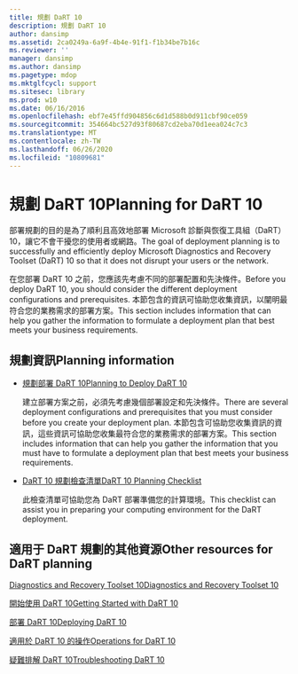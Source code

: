 ```yaml
---
title: 規劃 DaRT 10
description: 規劃 DaRT 10
author: dansimp
ms.assetid: 2ca0249a-6a9f-4b4e-91f1-f1b34be7b16c
ms.reviewer: ''
manager: dansimp
ms.author: dansimp
ms.pagetype: mdop
ms.mktglfcycl: support
ms.sitesec: library
ms.prod: w10
ms.date: 06/16/2016
ms.openlocfilehash: ebf7e45ffd904856c6d1d588b0d911cbf90ce059
ms.sourcegitcommit: 354664bc527d93f80687cd2eba70d1eea024c7c3
ms.translationtype: MT
ms.contentlocale: zh-TW
ms.lasthandoff: 06/26/2020
ms.locfileid: "10809681"
---
```

# <span data-ttu-id="fd003-103">規劃 DaRT 10</span><span class="sxs-lookup"><span data-stu-id="fd003-103">Planning for DaRT 10</span></span>


<span data-ttu-id="fd003-104">部署規劃的目的是為了順利且高效地部署 Microsoft 診斷與恢復工具組（DaRT）10，讓它不會干擾您的使用者或網路。</span><span class="sxs-lookup"><span data-stu-id="fd003-104">The goal of deployment planning is to successfully and efficiently deploy Microsoft Diagnostics and Recovery Toolset (DaRT) 10 so that it does not disrupt your users or the network.</span></span>

<span data-ttu-id="fd003-105">在您部署 DaRT 10 之前，您應該先考慮不同的部署配置和先決條件。</span><span class="sxs-lookup"><span data-stu-id="fd003-105">Before you deploy DaRT 10, you should consider the different deployment configurations and prerequisites.</span></span> <span data-ttu-id="fd003-106">本節包含的資訊可協助您收集資訊，以闡明最符合您的業務需求的部署方案。</span><span class="sxs-lookup"><span data-stu-id="fd003-106">This section includes information that can help you gather the information to formulate a deployment plan that best meets your business requirements.</span></span>

## <span data-ttu-id="fd003-107">規劃資訊</span><span class="sxs-lookup"><span data-stu-id="fd003-107">Planning information</span></span>


-   [<span data-ttu-id="fd003-108">規劃部署 DaRT 10</span><span class="sxs-lookup"><span data-stu-id="fd003-108">Planning to Deploy DaRT 10</span></span>](planning-to-deploy-dart-10.md)

    <span data-ttu-id="fd003-109">建立部署方案之前，必須先考慮幾個部署設定和先決條件。</span><span class="sxs-lookup"><span data-stu-id="fd003-109">There are several deployment configurations and prerequisites that you must consider before you create your deployment plan.</span></span> <span data-ttu-id="fd003-110">本節包含可協助您收集資訊的資訊，這些資訊可協助您收集最符合您的業務需求的部署方案。</span><span class="sxs-lookup"><span data-stu-id="fd003-110">This section includes information that can help you gather the information that you must have to formulate a deployment plan that best meets your business requirements.</span></span>

-   [<span data-ttu-id="fd003-111">DaRT 10 規劃檢查清單</span><span class="sxs-lookup"><span data-stu-id="fd003-111">DaRT 10 Planning Checklist</span></span>](dart-10-planning-checklist.md)

    <span data-ttu-id="fd003-112">此檢查清單可協助您為 DaRT 部署準備您的計算環境。</span><span class="sxs-lookup"><span data-stu-id="fd003-112">This checklist can assist you in preparing your computing environment for the DaRT deployment.</span></span>

## <a href="" id="other-resources-for-dart-planning-"></a><span data-ttu-id="fd003-113">適用于 DaRT 規劃的其他資源</span><span class="sxs-lookup"><span data-stu-id="fd003-113">Other resources for DaRT planning</span></span>


[<span data-ttu-id="fd003-114">Diagnostics and Recovery Toolset 10</span><span class="sxs-lookup"><span data-stu-id="fd003-114">Diagnostics and Recovery Toolset 10</span></span>](index.md)

[<span data-ttu-id="fd003-115">開始使用 DaRT 10</span><span class="sxs-lookup"><span data-stu-id="fd003-115">Getting Started with DaRT 10</span></span>](getting-started-with-dart-10.md)

[<span data-ttu-id="fd003-116">部署 DaRT 10</span><span class="sxs-lookup"><span data-stu-id="fd003-116">Deploying DaRT 10</span></span>](deploying-dart-10.md)

[<span data-ttu-id="fd003-117">適用於 DaRT 10 的操作</span><span class="sxs-lookup"><span data-stu-id="fd003-117">Operations for DaRT 10</span></span>](operations-for-dart-10.md)

[<span data-ttu-id="fd003-118">疑難排解 DaRT 10</span><span class="sxs-lookup"><span data-stu-id="fd003-118">Troubleshooting DaRT 10</span></span>](troubleshooting-dart-10.md)

 

 





